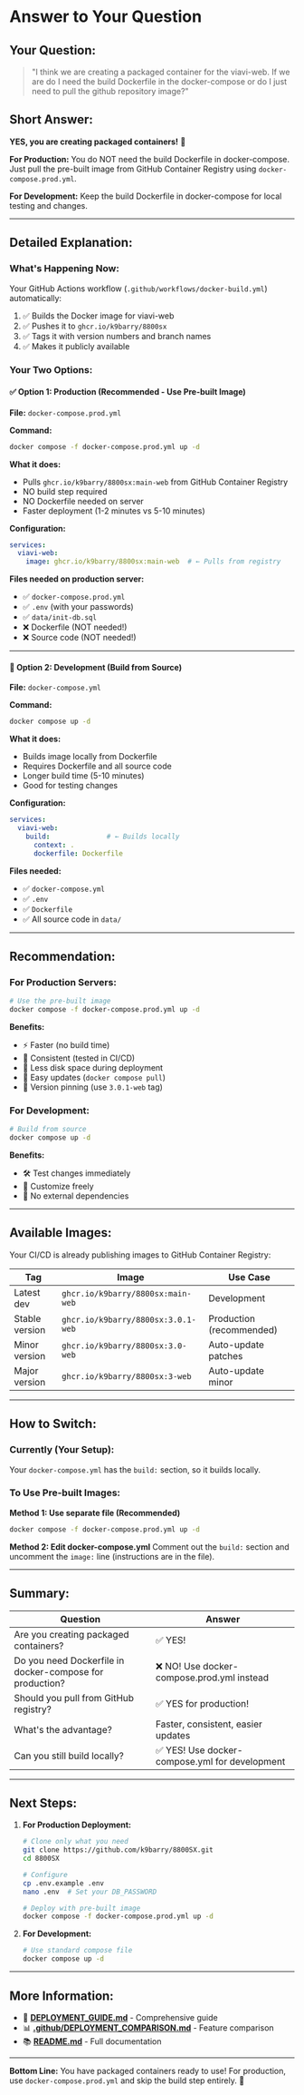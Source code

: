 # Answer to Your Question

## Your Question:
> "I think we are creating a packaged container for the viavi-web. If we are do I need the build Dockerfile in the docker-compose or do I just need to pull the github repository image?"

## Short Answer:

**YES, you are creating packaged containers!** 🎉

**For Production:** You do NOT need the build Dockerfile in docker-compose. Just pull the pre-built image from GitHub Container Registry using `docker-compose.prod.yml`.

**For Development:** Keep the build Dockerfile in docker-compose for local testing and changes.

---

## Detailed Explanation:

### What's Happening Now:

Your GitHub Actions workflow (`.github/workflows/docker-build.yml`) automatically:
1. ✅ Builds the Docker image for viavi-web
2. ✅ Pushes it to `ghcr.io/k9barry/8800sx`
3. ✅ Tags it with version numbers and branch names
4. ✅ Makes it publicly available

### Your Two Options:

#### ✅ Option 1: Production (Recommended - Use Pre-built Image)

**File:** `docker-compose.prod.yml`

**Command:**
```bash
docker compose -f docker-compose.prod.yml up -d
```

**What it does:**
- Pulls `ghcr.io/k9barry/8800sx:main-web` from GitHub Container Registry
- NO build step required
- NO Dockerfile needed on server
- Faster deployment (1-2 minutes vs 5-10 minutes)

**Configuration:**
```yaml
services:
  viavi-web:
    image: ghcr.io/k9barry/8800sx:main-web  # ← Pulls from registry
```

**Files needed on production server:**
- ✅ `docker-compose.prod.yml`
- ✅ `.env` (with your passwords)
- ✅ `data/init-db.sql`
- ❌ Dockerfile (NOT needed!)
- ❌ Source code (NOT needed!)

---

#### 🔧 Option 2: Development (Build from Source)

**File:** `docker-compose.yml`

**Command:**
```bash
docker compose up -d
```

**What it does:**
- Builds image locally from Dockerfile
- Requires Dockerfile and all source code
- Longer build time (5-10 minutes)
- Good for testing changes

**Configuration:**
```yaml
services:
  viavi-web:
    build:              # ← Builds locally
      context: .
      dockerfile: Dockerfile
```

**Files needed:**
- ✅ `docker-compose.yml`
- ✅ `.env`
- ✅ `Dockerfile`
- ✅ All source code in `data/`

---

## Recommendation:

### For Production Servers:
```bash
# Use the pre-built image
docker compose -f docker-compose.prod.yml up -d
```

**Benefits:**
- ⚡ Faster (no build time)
- 🎯 Consistent (tested in CI/CD)
- 💾 Less disk space during deployment
- 🔄 Easy updates (`docker compose pull`)
- 📌 Version pinning (use `3.0.1-web` tag)

### For Development:
```bash
# Build from source
docker compose up -d
```

**Benefits:**
- 🛠️ Test changes immediately
- 🎨 Customize freely
- 📝 No external dependencies

---

## Available Images:

Your CI/CD is already publishing images to GitHub Container Registry:

| Tag | Image | Use Case |
|-----|-------|----------|
| Latest dev | `ghcr.io/k9barry/8800sx:main-web` | Development |
| Stable version | `ghcr.io/k9barry/8800sx:3.0.1-web` | Production (recommended) |
| Minor version | `ghcr.io/k9barry/8800sx:3.0-web` | Auto-update patches |
| Major version | `ghcr.io/k9barry/8800sx:3-web` | Auto-update minor |

---

## How to Switch:

### Currently (Your Setup):
Your `docker-compose.yml` has the `build:` section, so it builds locally.

### To Use Pre-built Images:

**Method 1: Use separate file (Recommended)**
```bash
docker compose -f docker-compose.prod.yml up -d
```

**Method 2: Edit docker-compose.yml**
Comment out the `build:` section and uncomment the `image:` line (instructions are in the file).

---

## Summary:

| Question | Answer |
|----------|--------|
| Are you creating packaged containers? | ✅ YES! |
| Do you need Dockerfile in docker-compose for production? | ❌ NO! Use docker-compose.prod.yml instead |
| Should you pull from GitHub registry? | ✅ YES for production! |
| What's the advantage? | Faster, consistent, easier updates |
| Can you still build locally? | ✅ YES! Use docker-compose.yml for development |

---

## Next Steps:

1. **For Production Deployment:**
   ```bash
   # Clone only what you need
   git clone https://github.com/k9barry/8800SX.git
   cd 8800SX
   
   # Configure
   cp .env.example .env
   nano .env  # Set your DB_PASSWORD
   
   # Deploy with pre-built image
   docker compose -f docker-compose.prod.yml up -d
   ```

2. **For Development:**
   ```bash
   # Use standard compose file
   docker compose up -d
   ```

---

## More Information:

- 📖 **[DEPLOYMENT_GUIDE.md](DEPLOYMENT_GUIDE.md)** - Comprehensive guide
- 📊 **[.github/DEPLOYMENT_COMPARISON.md](.github/DEPLOYMENT_COMPARISON.md)** - Feature comparison
- 📚 **[README.md](README.md)** - Full documentation

---

**Bottom Line:** You have packaged containers ready to use! For production, use `docker-compose.prod.yml` and skip the build step entirely. 🚀
